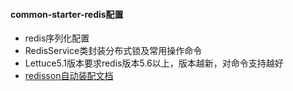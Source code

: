 #### common-starter-redis配置
* redis序列化配置
* RedisService类封装分布式锁及常用操作命令
* Lettuce5.1版本要求redis版本5.6以上，版本越新，对命令支持越好
* [redisson自动装配文档](https://github.com/redisson/redisson/tree/master/redisson-spring-boot-starter)